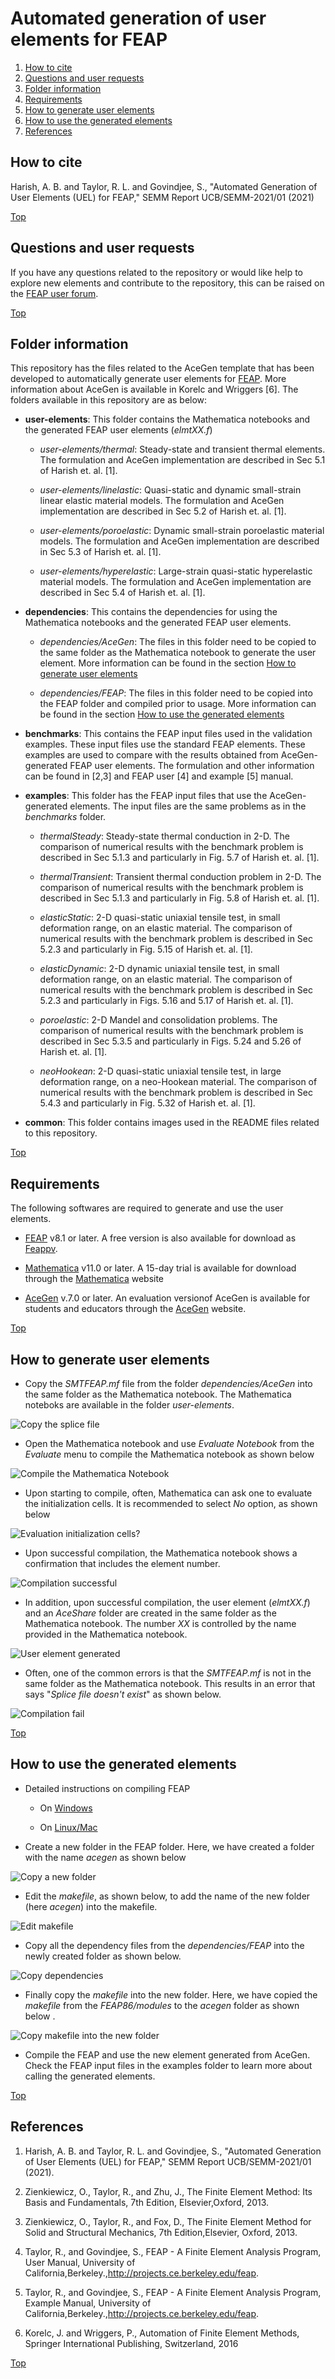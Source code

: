 # Automated generation of user elements for FEAP

1. [How to cite](#how-to-cite)
2. [Questions and user requests](#questions-and-user-requests)
3. [Folder information](#folder-information)
4. [Requirements](#requirements)
5. [How to generate user elements](#how-to-generate-user-elements)
6. [How to use the generated elements](#how-to-use-the-generated-elements)
7. [References](#references)

## How to cite

Harish, A. B. and Taylor, R. L. and Govindjee, S., "Automated Generation of User Elements (UEL) for FEAP," SEMM Report UCB/SEMM-2021/01 (2021)

[Top](#Automated-generation-of-user-elements-for-FEAP)

## Questions and user requests

If you have any questions related to the repository or would like help to explore new elements and contribute to the repository, this can be raised on the [FEAP user forum](http://feap.berkeley.edu/forum/index.php).

[Top](#Automated-generation-of-user-elements-for-FEAP)

## Folder information

This repository has the files related to the AceGen template that has been developed to automatically generate user elements for [FEAP](http://projects.ce.berkeley.edu/feap/). More information about AceGen is available in Korelc and Wriggers [6]. The folders available in this repository are as below:

- **user-elements**: This folder contains the Mathematica notebooks and the generated FEAP user elements (*elmtXX.f*)

    - *user-elements/thermal*: Steady-state and transient thermal elements. The formulation and AceGen implementation are described in Sec 5.1 of Harish et. al. [1].

    - *user-elements/linelastic*: Quasi-static and dynamic small-strain linear elastic material models. The formulation and AceGen implementation are described in Sec 5.2 of Harish et. al. [1].

    - *user-elements/poroelastic*: Dynamic small-strain poroelastic material models. The formulation and AceGen implementation are described in Sec 5.3 of Harish et. al. [1].

    - *user-elements/hyperelastic*: Large-strain quasi-static hyperelastic material models. The formulation and AceGen implementation are described in Sec 5.4 of Harish et. al. [1].

- **dependencies**: This contains the dependencies for using the Mathematica notebooks and the generated FEAP user elements. 

    - *dependencies/AceGen*: The files in this folder need to be copied to the same folder as the Mathematica notebook to generate the user element. More information can be found in the section [How to generate user elements](#how-to-generate-user-elements) 
    
    - *dependencies/FEAP*: The files in this folder need to be copied into the FEAP folder and compiled prior to usage. More information can be found in the section [How to use the generated elements](#how-to-use-the-generated-elements)

- **benchmarks**: This contains the FEAP input files used in the validation examples. These input files use the standard FEAP elements. These examples are used to compare with the results obtained from AceGen-generated FEAP user elements. The formulation and other information can be found in [2,3] and FEAP user [4] and example [5] manual.

- **examples**: This folder has the FEAP input files that use the AceGen-generated elements. The input files are the same problems as in the *benchmarks* folder.

    - *thermalSteady*: Steady-state thermal conduction in 2-D. The comparison of numerical results with the benchmark problem is described in Sec 5.1.3 and particularly in Fig. 5.7 of Harish et. al. [1].

    - *thermalTransient*: Transient thermal conduction problem in 2-D. The comparison of numerical results with the benchmark problem is described in Sec 5.1.3 and particularly in Fig. 5.8 of Harish et. al. [1].

    - *elasticStatic*: 2-D quasi-static uniaxial tensile test, in small deformation range, on an elastic material. The comparison of numerical results with the benchmark problem is described in Sec 5.2.3 and particularly in Fig. 5.15 of Harish et. al. [1].

    - *elasticDynamic*: 2-D dynamic uniaxial tensile test, in small deformation range, on an elastic material. The comparison of numerical results with the benchmark problem is described in Sec 5.2.3 and particularly in Figs. 5.16 and 5.17 of Harish et. al. [1].

    - *poroelastic*: 2-D Mandel and consolidation problems. The comparison of numerical results with the benchmark problem is described in Sec 5.3.5 and particularly in Figs. 5.24 and 5.26 of Harish et. al. [1].

    - *neoHookean*: 2-D quasi-static uniaxial tensile test, in large deformation range, on a neo-Hookean material. The comparison of numerical results with the benchmark problem is described in Sec 5.4.3 and particularly in Fig. 5.32 of Harish et. al. [1].

- **common**: This folder contains images used in the README files related to this repository.

[Top](#Automated-generation-of-user-elements-for-FEAP)

## Requirements

The following softwares are required to generate and use the user elements.

- [FEAP](http://projects.ce.berkeley.edu/feap) v8.1 or later. A free version is also available for download as [Feappv](http://projects.ce.berkeley.edu/feap/feappv).

- [Mathematica](https://www.wolfram.com/mathematica) v11.0 or later. A 15-day trial is available for download through the [Mathematica](https://www.wolfram.com/mathematica/trial) website

- [AceGen](http://symech.fgg.uni-lj.si) v.7.0 or later. An evaluation versionof AceGen is available for students and educators through the [AceGen](http://symech.fgg.uni-lj.si/Download.htm) website.

[Top](#Automated-generation-of-user-elements-for-FEAP)

## How to generate user elements

- Copy the *SMTFEAP.mf* file from the folder *dependencies/AceGen* into the same folder as the Mathematica notebook. The Mathematica noteboks are available in the folder *user-elements*.

![Copy the splice file](common/images/00_ToCopy.png "Copy the splice file")

- Open the Mathematica notebook and use *Evaluate Notebook* from the *Evaluate* menu to compile the Mathematica notebook as shown below

![Compile the Mathematica Notebook](common/images/01_Compile.png "Compiling the Mathematica Notebook")

- Upon starting to compile, often, Mathematica can ask one to evaluate the initialization cells. It is recommended to select *No* option, as shown below

![Evaluation initialization cells?](common/images/02_CompileQ.png "Evaluation initialization cells?")

- Upon successful compilation, the Mathematica notebook shows a confirmation that includes the element number. 

![Compilation successful](common/images/03_CompileSuccA.png "Compilation successful")

- In addition, upon successful compilation, the user element (*elmtXX.f*) and an *AceShare* folder are created in the same folder as the Mathematica notebook. The number *XX* is controlled by the name provided in the Mathematica notebook.

![User element generated](common/images/03_CompileSuccB.png "User element generated")

- Often, one of the common errors is that the *SMTFEAP.mf* is not in the same folder as the Mathematica notebook. This results in an error that says "*Splice file doesn't exist*" as shown below.

![Compilation fail](common/images/04_CompileFail.png "Compilation fail")

[Top](#Automated-generation-of-user-elements-for-FEAP)

## How to use the generated elements

- Detailed instructions on compiling FEAP

    - On [Windows](https://www.youtube.com/watch?v=7QAh6QvOT6s)

    - On [Linux/Mac](https://www.youtube.com/watch?v=_ohQ__rqq3Y)

- Create a new folder in the FEAP folder. Here, we have created a folder with the name *acegen* as shown below

![Copy a new folder](common/images/00_CreateFolder.png "Copy a new folder")

- Edit the *makefile*, as shown below, to add the name of the new folder (here *acegen*) into the makefile.

![Edit makefile](common/images/01_EditMake.png "Edit makefile")

- Copy all the dependency files from the *dependencies/FEAP* into the newly created folder as shown below.

![Copy dependencies](common/images/02_CopyFEAPDep.png "Copy dependencies")

- Finally copy the *makefile* into the new folder. Here, we have copied the *makefile* from the *FEAP86/modules* to the *acegen* folder as shown below .

![Copy makefile into the new folder](common/images/03_CopyMake.png "Copy makefile into the new folder")

- Compile the FEAP and use the new element generated from AceGen. Check the FEAP input files in the examples folder to learn more about calling the generated elements.

[Top](#Automated-generation-of-user-elements-for-FEAP)

## References

1. Harish, A. B. and Taylor, R. L. and Govindjee, S., "Automated Generation of User Elements (UEL) for FEAP," SEMM Report UCB/SEMM-2021/01 (2021).

2. Zienkiewicz, O., Taylor, R., and Zhu, J., The Finite Element Method: Its Basis and Fundamentals, 7th Edition, Elsevier,Oxford, 2013.

3. Zienkiewicz, O., Taylor, R., and Fox, D., The Finite Element Method for Solid and Structural Mechanics, 7th Edition,Elsevier, Oxford, 2013.

4. Taylor, R., and Govindjee, S., FEAP - A Finite Element Analysis Program, User Manual, University of California,Berkeley.,http://projects.ce.berkeley.edu/feap.

5. Taylor, R., and Govindjee, S., FEAP - A Finite Element Analysis Program, Example Manual, University of California,Berkeley.,http://projects.ce.berkeley.edu/feap.

6. Korelc, J. and Wriggers, P., Automation of Finite Element Methods, Springer International Publishing, Switzerland, 2016

[Top](#Automated-generation-of-user-elements-for-FEAP)
